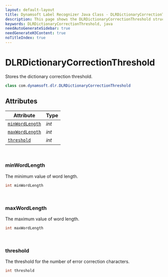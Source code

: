 ```yaml
---
layout: default-layout
title: Dynamsoft Label Recognizer Java Class - DLRDictionaryCorrectionThreshold
description: This page shows the DLRDictionaryCorrectionThreshold struct of Dynamsoft Label Recognizer for Java Language.
keywords: DLRDictionaryCorrectionThreshold, java
needAutoGenerateSidebar: true
needGenerateH3Content: true
noTitleIndex: true
---
```



# DLRDictionaryCorrectionThreshold
Stores the dictionary correction threshold.

```java
class com.dynamsoft.dlr.DLRDictionaryCorrectionThreshold
```

## Attributes
  
| Attribute | Type |
|---------- | ---- |
| [`minWordLength`](#minwordlength) | *int* |
| [`maxWordLength`](#maxwordlength) | *int* |
| [`threshold`](#threshold) | *int* |


&nbsp;

### minWordLength
The minimum value of word length.

```java
int minWordLength
```

&nbsp;

### maxWordLength
The maximum value of word length.

```java
int maxWordLength
```

&nbsp;

### threshold
The threshold for the number of error correction characters.

```java
int threshold
```
